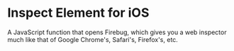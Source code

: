 # Inspect Element for iOS
A JavaScript function that opens Firebug, which gives you a web inspector much like that of Google Chrome's, Safari's, Firefox's, etc.
